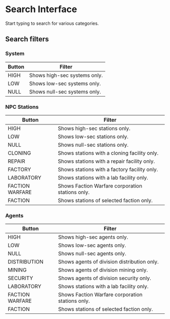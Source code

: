 # Search Interface
Start typing to search for various categories.
## Search filters
### System 
| Button | Filter |
|--|--|
| HIGH | Shows high-sec systems only. |
| LOW| Shows low-sec systems only. |
| NULL| Shows null-sec systems only. |

### NPC Stations
| Button | Filter |
|--|--|
| HIGH | Shows high-sec stations only. |
| LOW| Shows low-sec stations only. |
| NULL| Shows null-sec stations only. |
| CLONING| Shows stations with a cloning facility only. |
| REPAIR| Shows stations with a repair facility only. |
| FACTORY| Shows stations with a factory facility only. |
| LABORATORY| Shows stations with a lab facility only. |
| FACTION WARFARE| Shows Faction Warfare corporation stations only. |
| FACTION| Shows stations of selected faction only. |

### Agents 
| Button | Filter |
|--|--|
| HIGH | Shows high-sec agents only. |
| LOW| Shows low-sec agents only. |
| NULL| Shows null-sec agents only. |
| DISTRIBUTION| Shows agents of division distribution only. |
| MINING| Shows agents of division mining only. |
| SECURITY| Shows agents of division security only. |
| LABORATORY| Shows stations with a lab facility only. |
| FACTION WARFARE| Shows Faction Warfare corporation stations only. |
| FACTION| Shows stations of selected faction only. |
<!--stackedit_data:
eyJoaXN0b3J5IjpbMTQ1MzI1MzMzMSw4ODg1NzI0OSwtODcyMD
UwMjhdfQ==
-->